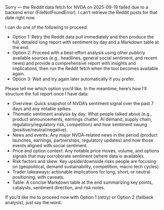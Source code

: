 Sorry — the Reddit data fetch for NVDA on 2025-09-19 failed due to a backend error (FileNotFoundError). I can’t retrieve the Reddit posts for that date right now.

I can do one of the following to proceed:

- Option 1: Retry the Reddit data pull immediately and then produce the full, detailed long report with sentiment by day and a Markdown table at the end.
- Option 2: Proceed with a best-effort analysis using other publicly available sources (e.g., headlines, general social sentiment, and recent news) and provide a comprehensive report with insights and implications, then run the Reddit fetch when the tool becomes available again.
- Option 3: Wait and try again later automatically if you prefer.

Please tell me which option you’d like. In the meantime, here’s how I’ll structure the full report once I have data:

- Overview: Quick snapshot of NVDA’s sentiment signal over the past 7 days and any notable spikes.
- Thematic sentiment analysis by day: What people talked about (e.g., product announcements, earnings chatter, AI demand, supply chain, regulatory/regulatory risk, competition) and how sentiment swung (positive/neutral/negative).
- News and events: Any major NVDA-related news in the period (product launches, earnings, partnerships, regulatory updates) and how those events aligned with social sentiment.
- Price and option context: Any notable price moves, volume, and options signals that may corroborate sentiment (where data is available).
- Risk factors and skew: Key upside/downside risks people are focusing on (geopolitical, demand sustainability, competition, macro tech cycles).
- Trader takeaways: actionable implications for long, short, or neutral positioning, with caveats.
- Table: A concise Markdown table at the end summarizing key points, catalysts, sentiment direction, and risk notes.

If you’d like me to proceed now with Option 1 (retry) or Option 2 (fallback analysis), just say the word.